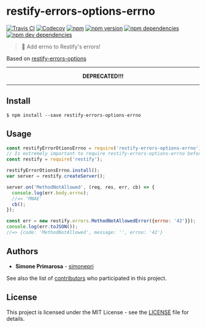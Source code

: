 # restify-errors-options-errno
[![Travis CI](https://travis-ci.org/simonepri/restify-errors-options-errno.svg?branch=master)](https://travis-ci.org/simonepri/restify-errors-options-errno) [![Codecov](https://img.shields.io/codecov/c/github/simonepri/restify-errors-options-errno/master.svg)](https://codecov.io/gh/simonepri/restify-errors-options-errno) [![npm](https://img.shields.io/npm/dm/restify-errors-options-errno.svg)](https://www.npmjs.com/package/restify-errors-options-errno) [![npm version](https://img.shields.io/npm/v/restify-errors-options-errno.svg)](https://www.npmjs.com/package/restify-errors-options-errno) [![npm dependencies](https://david-dm.org/simonepri/restify-errors-options-errno.svg)](https://david-dm.org/simonepri/restify-errors-options-errno) [![npm dev dependencies](https://david-dm.org/simonepri/restify-errors-options-errno/dev-status.svg)](https://david-dm.org/simonepri/restify-errors-options-errno#info=devDependencies)
> 🐛 Add errno to Restify's errors!

Based on [restify-errors-options](https://github.com/simonepri/restify-errors-options)

<hr>
<p align="center"><strong>DEPRECATED!!!</strong></p>
<hr>

## Install

```
$ npm install --save restify-errors-options-errno
```

## Usage
```js
const restifyErrorOtionsErrno = require('restify-errors-options-errno');
// Is extremely important to require restify-errors-options-errno before restify.
const restify = require('restify');

restifyErrorOtionsErrno.install();
var server = restify.createServer();

server.on('MethodNotAllowed', (req, res, err, cb) => {
  console.log(err.body.errno);
  //=> 'MNAE'
  cb();
});

const err = new restify.errors.MethodNotAllowedError({errno: '42'}});
console.log(err.toJSON());
//=> {code: 'MethodNotAllowed', message: '', errno: '42'}
```

## Authors
* **Simone Primarosa** - [simonepri](https://github.com/simonepri)

See also the list of [contributors](https://github.com/simonepri/restify-errors-options-errno/contributors) who participated in this project.

## License
This project is licensed under the MIT License - see the [LICENSE](LICENSE) file for details.
